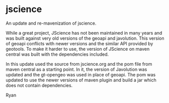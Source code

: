 # jscience
An update and re-mavenization of jscience.

While a great project, JScience has not been maintained in many years and was built against very old versions
of the geoapi and javolution.  This version of geoapi conflicts with newer versions and the similar API provided
by geotools.  To make it harder to use, the version of JScience on maven central was built with the dependencies
included.

In this update used the source from jscience.org and the pom file from maven central as
a starting point.  In it, the version of Javolution was updated and the gt-opengeo was used in place of geoapi.
The pom was updated to use the newer versions of maven plugin and build a jar which does not contain dependencies.

Ryan
